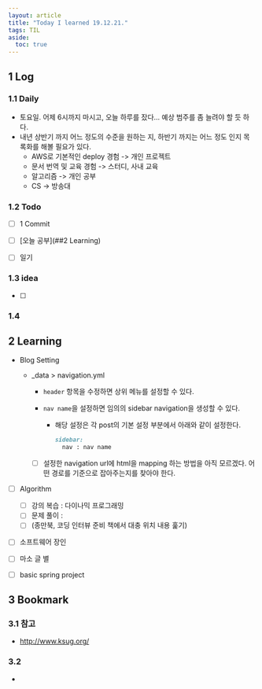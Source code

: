 ```yaml
---
layout: article
title: "Today I learned 19.12.21."
tags: TIL
aside:
  toc: true
---
```


## 1 Log

### 1.1 Daily

- 토요일. 어제 6시까지 마시고, 오늘 하루를 잤다... 예상 범주를 좀 늘려야 할 듯 하다.
- 내년 상반기 까지 어느 정도의 수준을 원하는 지, 하반기 까지는 어느 정도 인지 목록화를 해볼 필요가 있다.
  - AWS로 기본적인 deploy 경험 -> 개인 프로젝트
  - 문서 번역 및 교육 경험 -> 스터디, 사내 교육
  - 알고리즘 -> 개인 공부
  - CS -> 방송대

### 1.2 Todo

- [ ] 1 Commit
- [ ] [오늘 공부](##2 Learning)
- [ ] 일기


### 1.3 idea

- [ ] 

### 1.4 

## 2 Learning

- Blog Setting
  - _data > navigation.yml

    -  `header` 항목을 수정하면 상위 메뉴를 설정할 수 있다.

    - `nav name`을 설정하면 임의의 sidebar navigation을 생성할 수 있다.

      - 해당 설정은 각 post의 기본 설정 부분에서 아래와 같이 설정한다.

        ```markdown
        sidebar:
          nav : nav name
        ```

    - [ ] 설정한 navigation url에 html을 mapping 하는 방법을 아직 모르겠다. 어떤 경로를 기준으로 잡아주는지를 찾아야 한다.

- [ ] Algorithm
  
  - [ ] 강의 복습 : 다이나믹 프로그래밍
  - [ ] 문제 풀이 : 
  - [ ] (종만북, 코딩 인터뷰 준비 책에서 대충 위치 내용 훑기)
  
- [ ] 소프트웨어 장인

- [ ] 마소 글 별

- [ ] basic spring project
  
  



## 3 Bookmark
### 3.1 참고

- http://www.ksug.org/

### 3.2 

- 